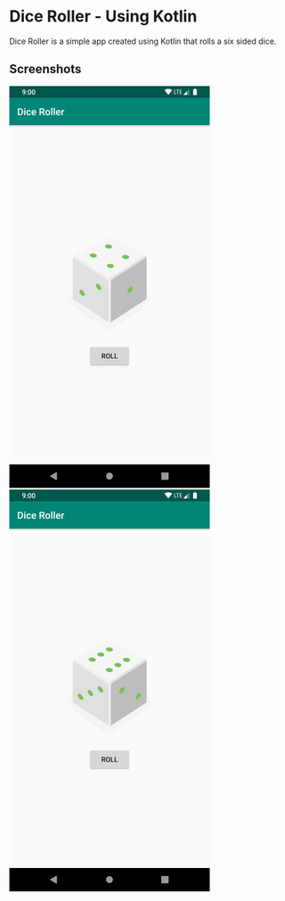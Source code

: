 # Dice Roller - Using Kotlin
Dice Roller is a simple app created using Kotlin that rolls a six sided dice.

## Screenshots

![](screen1.png) ![](screen0.png)

